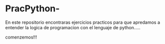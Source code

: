 # PracPython-


En este repositorio encontraras ejercicios practicos para que apredamos a entender la logica de programacion con el lenguaje de python.....

comenzemos!!!